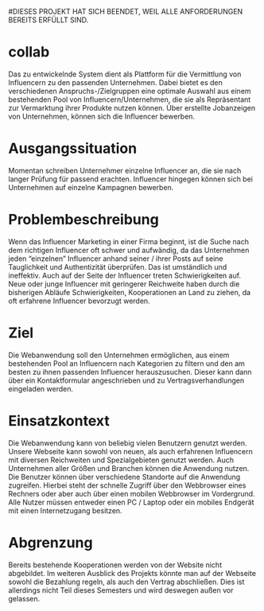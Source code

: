 #DIESES PROJEKT HAT SICH BEENDET, WEIL ALLE ANFORDERUNGEN BEREITS ERFÜLLT SIND.

# collab
Das zu entwickelnde System dient als Plattform für die Vermittlung von Influencern zu den passenden Unternehmen. Dabei bietet es den verschiedenen Anspruchs-/Zielgruppen eine optimale Auswahl aus einem bestehenden Pool von Influencern/Unternehmen, die sie als Repräsentant zur Vermarktung ihrer Produkte nutzen können. Über erstellte Jobanzeigen von Unternehmen, können sich die Influencer bewerben.

# Ausgangssituation
Momentan schreiben Unternehmer einzelne Influencer an, die sie nach langer Prüfung für passend erachten. Influencer hingegen können sich bei Unternehmen auf einzelne Kampagnen bewerben.

# Problembeschreibung
Wenn das Influencer Marketing in einer Firma beginnt, ist die Suche nach dem richtigen Influencer oft schwer und aufwändig, da das Unternehmen jeden “einzelnen” Influencer anhand seiner / ihrer Posts auf seine Tauglichkeit und Authentizität überprüfen. Das ist umständlich und ineffektiv.
Auch auf der Seite der Influencer treten Schwierigkeiten auf. Neue oder junge Influencer mit geringerer Reichweite haben durch die bisherigen Abläufe Schwierigkeiten, Kooperationen an Land zu ziehen, da oft erfahrene Influencer bevorzugt werden.

# Ziel
Die Webanwendung soll den Unternehmen ermöglichen, aus einem bestehenden Pool an Influencern nach Kategorien zu filtern und den am besten zu ihnen passenden Influencer herauszusuchen. Dieser kann dann über ein Kontaktformular angeschrieben und zu Vertragsverhandlungen eingeladen werden.

# Einsatzkontext
Die Webanwendung kann von beliebig vielen Benutzern genutzt werden. Unsere Webseite kann sowohl von neuen, als auch erfahrenen Influencern mit diversen Reichweiten und Spezialgebieten genutzt werden. Auch Unternehmen aller Größen und Branchen können die Anwendung nutzen. Die Benutzer können über verschiedene Standorte auf die Anwendung zugreifen. Hierbei steht der schnelle Zugriff über den Webbrowser eines Rechners oder aber auch über einen mobilen Webbrowser im Vordergrund. Alle Nutzer müssen entweder einen PC / Laptop oder ein mobiles Endgerät mit einen Internetzugang besitzen.

# Abgrenzung
Bereits bestehende Kooperationen werden von der Website nicht abgebildet.
Im weiteren Ausblick des Projekts könnte man auf der Webseite sowohl die Bezahlung regeln, als auch den Vertrag abschließen. Dies ist allerdings nicht Teil dieses Semesters und wird deswegen außen vor gelassen.
